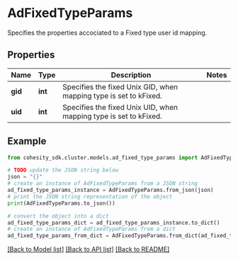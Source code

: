 # AdFixedTypeParams

Specifies the properties accociated to a Fixed type user id mapping.

## Properties

Name | Type | Description | Notes
------------ | ------------- | ------------- | -------------
**gid** | **int** | Specifies the fixed Unix GID, when mapping type is set to kFixed. | 
**uid** | **int** | Specifies the fixed Unix UID, when mapping type is set to kFixed. | 

## Example

```python
from cohesity_sdk.cluster.models.ad_fixed_type_params import AdFixedTypeParams

# TODO update the JSON string below
json = "{}"
# create an instance of AdFixedTypeParams from a JSON string
ad_fixed_type_params_instance = AdFixedTypeParams.from_json(json)
# print the JSON string representation of the object
print(AdFixedTypeParams.to_json())

# convert the object into a dict
ad_fixed_type_params_dict = ad_fixed_type_params_instance.to_dict()
# create an instance of AdFixedTypeParams from a dict
ad_fixed_type_params_from_dict = AdFixedTypeParams.from_dict(ad_fixed_type_params_dict)
```
[[Back to Model list]](../README.md#documentation-for-models) [[Back to API list]](../README.md#documentation-for-api-endpoints) [[Back to README]](../README.md)


